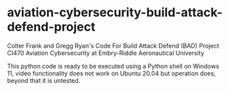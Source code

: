 # aviation-cybersecurity-build-attack-defend-project
Colter Frank and Gregg Ryan's Code For Build Attack Defend (BAD) Project CI470 Aviation Cybersecurity at Embry-Riddle Aeronautical University


This python code is ready to be executed using a Python shell on Windows 11, video functionality does not work on Ubuntu 20.04 but operation does, beyond that it is untested. 
